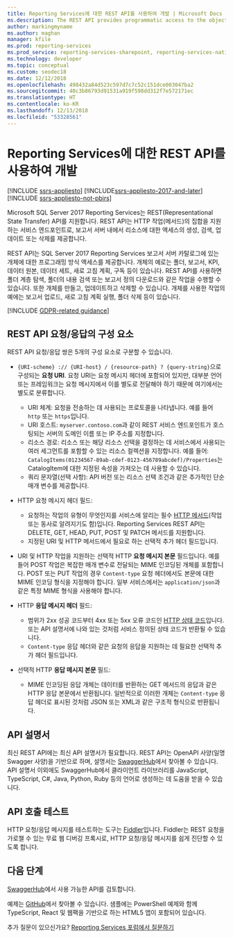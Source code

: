 ```yaml
---
title: Reporting Services에 대한 REST API를 사용하여 개발 | Microsoft Docs
ms.description: The REST API provides programmatic access to the objects in a SQL Server 2017 Reporting Services report server catalog.
author: markingmyname
ms.author: maghan
manager: kfile
ms.prod: reporting-services
ms.prod_service: reporting-services-sharepoint, reporting-services-native
ms.technology: developer
ms.topic: conceptual
ms.custom: seodec18
ms.date: 12/12/2018
ms.openlocfilehash: 498432a84d523c597d7c7c52c151dce003047ba2
ms.sourcegitcommit: 40c3b86793d91531a919f598dd312f7e572171ec
ms.translationtype: HT
ms.contentlocale: ko-KR
ms.lasthandoff: 12/13/2018
ms.locfileid: "53328561"
---
```

# <a name="develop-with-the-rest-apis-for-reporting-services"></a>Reporting Services에 대한 REST API를 사용하여 개발

[!INCLUDE [ssrs-appliesto](../../includes/ssrs-appliesto.md)] [!INCLUDE[ssrs-appliesto-2017-and-later](../../includes/ssrs-appliesto-2017-and-later.md)] [!INCLUDE [ssrs-appliesto-not-pbirs](../../includes/ssrs-appliesto-not-pbirs.md)]

Microsoft SQL Server 2017 Reporting Services는 REST(Representational State Transfer) API를 지원합니다. REST API는 HTTP 작업(메서드)의 집합을 지원하는 서비스 엔드포인트로, 보고서 서버 내에서 리소스에 대한 액세스의 생성, 검색, 업데이트 또는 삭제를 제공합니다.

REST API는 SQL Server 2017 Reporting Services 보고서 서버 카탈로그에 있는 개체에 대한 프로그래밍 방식 액세스를 제공합니다. 개체의 예로는 폴더, 보고서, KPI, 데이터 원본, 데이터 세트, 새로 고침 계획, 구독 등이 있습니다. REST API를 사용하면 폴더 계층 탐색, 폴더의 내용 검색 또는 보고서 정의 다운로드와 같은 작업을 수행할 수 있습니다. 또한 개체를 만들고, 업데이트하고 삭제할 수 있습니다. 개체를 사용한 작업의 예에는 보고서 업로드, 새로 고침 계획 실행, 폴더 삭제 등이 있습니다.

[!INCLUDE [GDPR-related guidance](../../includes/gdpr-hybrid-note.md)]

## <a name="components-of-a-rest-api-requestresponse"></a>REST API 요청/응답의 구성 요소

REST API 요청/응답 쌍은 5개의 구성 요소로 구분할 수 있습니다.

* `{URI-scheme} :// {URI-host} / {resource-path} ? {query-string}`으로 구성되는 **요청 URI**. 요청 URI는 요청 메시지 헤더에 포함되어 있지만, 대부분 언어 또는 프레임워크는 요청 메시지에서 이를 별도로 전달해야 하기 때문에 여기에서는 별도로 분류합니다.

    * URI 체계: 요청을 전송하는 데 사용되는 프로토콜을 나타냅니다. 예를 들어 `http` 또는 `https`입니다.
    * URI 호스트: `myserver.contoso.com`과 같이 REST 서비스 엔드포인트가 호스팅되는 서버의 도메인 이름 또는 IP 주소를 지정합니다.
    * 리소스 경로: 리소스 또는 해당 리소스 선택을 결정하는 데 서비스에서 사용되는 여러 세그먼트를 포함할 수 있는 리소스 컬렉션을 지정합니다. 예를 들어: `CatalogItems(01234567-89ab-cdef-0123-456789abcdef)/Properties`는 CatalogItem에 대한 지정된 속성을 가져오는 데 사용할 수 있습니다.
    * 쿼리 문자열(선택 사항): API 버전 또는 리소스 선택 조건과 같은 추가적인 단순 매개 변수를 제공합니다.

* HTTP 요청 메시지 헤더 필드:

    * 요청하는 작업의 유형이 무엇인지를 서비스에 알리는 필수 [HTTP 메서드](https://www.w3.org/Protocols/rfc2616/rfc2616-sec9.html)(작업 또는 동사로 알려지기도 함)입니다. Reporting Services REST API는 DELETE, GET, HEAD, PUT, POST 및 PATCH 메서드를 지원합니다.
    * 지정된 URI 및 HTTP 메서드에서 필요로 하는 선택적 추가 헤더 필드입니다.

* URI 및 HTTP 작업을 지원하는 선택적 HTTP **요청 메시지 본문** 필드입니다. 예를 들어 POST 작업은 복잡한 매개 변수로 전달되는 MIME 인코딩된 개체를 포함합니다. POST 또는 PUT 작업의 경우 `Content-type` 요청 헤더에서도 본문에 대한 MIME 인코딩 형식을 지정해야 합니다. 일부 서비스에서는 `application/json`과 같은 특정 MIME 형식을 사용해야 합니다.

* HTTP **응답 메시지 헤더** 필드:

    * 범위가 2xx 성공 코드부터 4xx 또는 5xx 오류 코드인 [HTTP 상태 코드](https://www.w3.org/Protocols/HTTP/HTRESP.html)입니다. 또는 API 설명서에 나와 있는 것처럼 서비스 정의된 상태 코드가 반환될 수 있습니다.
    * `Content-type` 응답 헤더와 같은 요청의 응답을 지원하는 데 필요한 선택적 추가 헤더 필드입니다.

* 선택적 HTTP **응답 메시지 본문** 필드:

    * MIME 인코딩된 응답 개체는 데이터를 반환하는 GET 메서드의 응답과 같은 HTTP 응답 본문에서 반환됩니다. 일반적으로 이러한 개체는 `Content-type` 응답 헤더로 표시된 것처럼 JSON 또는 XML과 같은 구조적 형식으로 반환됩니다.

## <a name="api-documentation"></a>API 설명서

최신 REST API에는 최신 API 설명서가 필요합니다. REST API는 OpenAPI 사양(일명 Swagger 사양)을 기반으로 하며, 설명서는 [SwaggerHub](https://app.swaggerhub.com/api/microsoft-rs/SSRS/2.0)에서 찾아볼 수 있습니다. API 설명서 이외에도 SwaggerHub에서 클라이언트 라이브러리를 JavaScript, TypeScript, C#, Java, Python, Ruby 등의 언어로 생성하는 데 도움을 받을 수 있습니다.

## <a name="testing-api-calls"></a>API 호출 테스트

HTTP 요청/응답 메시지를 테스트하는 도구는 [Fiddler](https://www.telerik.com/fiddler)입니다. Fiddler는 REST 요청을 가로챌 수 있는 무료 웹 디버깅 프록시로, HTTP 요청/응답 메시지를 쉽게 진단할 수 있도록 합니다.

## <a name="next-steps"></a>다음 단계

[SwaggerHub](https://app.swaggerhub.com/api/microsoft-rs/SSRS/2.0)에서 사용 가능한 API를 검토합니다.

예제는 [GitHub](https://github.com/Microsoft/Reporting-Services)에서 찾아볼 수 있습니다. 샘플에는 PowerShell 예제와 함께 TypeScript, React 및 웹팩을 기반으로 하는 HTML5 앱이 포함되어 있습니다.

추가 질문이 있으신가요? [Reporting Services 포럼에서 질문하기](https://go.microsoft.com/fwlink/?LinkId=620231)
